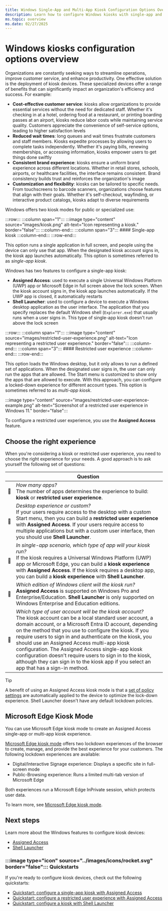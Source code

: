 ```yaml
---
title: Windows Single-App and Multi-App Kiosk Configuration Options Overview
description: Learn how to configure Windows kiosks with single-app and multi-app options for a secure and enhanced user experience.
ms.topic: overview
ms.date: 02/27/2025
---
```


# Windows kiosks configuration options overview

Organizations are constantly seeking ways to streamline operations, improve customer service, and enhance productivity. One effective solution is the deployment of kiosk devices. These specialized devices offer a range of benefits that can significantly impact an organization's efficiency and success. For example:

- **Cost-effective customer service**: kiosks allow organizations to provide essential services without the need for dedicated staff. Whether it's checking in at a hotel, ordering food at a restaurant, or printing boarding passes at an airport, kiosks reduce labor costs while maintaining service quality. Customers appreciate the convenience of self-service options, leading to higher satisfaction levels
- **Reduced wait times**: long queues and wait times frustrate customers and staff members. Kiosks expedite processes by allowing users to complete tasks independently. Whether it's paying bills, renewing memberships, or accessing information, kiosks empower users to get things done swiftly
- **Consistent brand experience**: kiosks ensure a uniform brand experience across different locations. Whether in retail stores, schools, airports, or healthcare facilities, the interface remains consistent. Brand consistency builds trust and reinforces the organization's image
- **Customization and flexibility**: kiosks can be tailored to specific needs. From touchscreens to barcode scanners, organizations choose features that align with their goals. Whether it's self-checkout, wayfinding, or interactive product catalogs, kiosks adapt to diverse requirements

Windows offers two kiosk modes for public or specialized use:

:::row:::
    :::column span="1":::
    :::image type="content" source="images/kiosk.png" alt-text="Icon representing a kiosk." border="false":::
    :::column-end:::
    :::column span="3":::
    #### Single-app kiosk
    :::column-end:::
:::row-end:::

This option runs a single application in full screen, and people using the device can only use that app. When the designated kiosk account signs in, the kiosk app launches automatically. This option is sometimes referred to as *single-app kiosk*.

Windows has two features to configure a single-app kiosk:

- **Assigned Access**: used to execute a single Universal Windows Platform (UWP) app or Microsoft Edge in full screen above the lock screen. When the kiosk account signs in, the kiosk app launches automatically. If the UWP app is closed, it automatically restarts
- **Shell Launcher**: used to configure a device to execute a Windows desktop application as the user interface. The application that you specify replaces the default Windows shell (`Explorer.exe`) that usually runs when a user signs in. This type of single-app kiosk doesn't run above the lock screen

:::row:::
    :::column span="1":::
    :::image type="content" source="images/restricted-user-experience.png" alt-text="Icon representing a restricted user experience." border="false":::
    :::column-end:::
    :::column span="3":::
    #### Restricted user experience
    :::column-end:::
:::row-end:::

This option loads the Windows desktop, but it only allows to run a defined set of applications. When the designated user signs in, the user can only run the apps that are allowed. The Start menu is customized to show only the apps that are allowed to execute. With this approach, you can configure a locked-down experience for different account types. This option is sometimes referred to as *multi-app kiosk*.

:::image type="content" source="images/restricted-user-experience-example.png" alt-text="Screenshot of a restricted user experience in Windows 11." border="false":::

To configure a restricted user experience, you use the **Assigned Access** feature.

## Choose the right experience

When you're considering a kiosk or restricted user experience, you need to choose the right experience for your needs. A good approach is to ask yourself the following set of questions:

| | Question |
|--|--|
| **🔲** | *How many apps?* <br>The number of apps determines the experience to build: **kiosk** or **restricted user experience**.|
| **🔲** | *Desktop experience or custom?* <br>If your users require access to the desktop with a custom Start menu, then you can build a **restricted user experience** with **Assigned Access**. If your users require access to multiple applications but with a custom user interface, then you should use **Shell Launcher**.|
| **🔲** | *In single-app scenario, which type of app will your kiosk run?* <br>If the kiosk requires a Universal Windows Platform (UWP) app or Microsoft Edge, you can build a **kiosk experience** with **Assigned Access**. If the kiosk requires a desktop app, you can build a **kiosk experience** with **Shell Launcher**.|
| **🔲** | *Which edition of Windows client will the kiosk run?* <br>**Assigned Access** is supported on Windows Pro and Enterprise/Education. **Shell Launcher** is only supported on Windows Enterprise and Education editions.|
| **🔲** | *Which type of user account will be the kiosk account?* <br>The kiosk account can be a local standard user account, a domain account, or a Microsoft Entra ID account, depending on the method that you use to configure the kiosk. If you require users to sign in and authenticate on the kiosk, you should use an Assigned Access multi-app kiosk configuration. The Assigned Access single-app kiosk configuration doesn't require users to sign in to the kiosk, although they can sign in to the kiosk app if you select an app that has a sign-in method.|

> [!TIP]
>
> A benefit of using an Assigned Access kiosk mode is that a [set of policy settings](../assigned-access/policy-settings.md) are automatically applied to the device to optimize the lock-down experience. Shell Launcher doesn't have any default lockdown policies.

## Microsoft Edge Kiosk Mode

You can use Microsoft Edge kiosk mode to create an Assigned Access single-app or multi-app kiosk experience.

[Microsoft Edge kiosk mode](/deployedge/microsoft-edge-configure-kiosk-mode) offers two lockdown experiences of the browser to create, manage, and provide the best experience for your customers. The following lockdown experiences are available:

- Digital/Interactive Signage experience: Displays a specific site in full-screen mode
- Public-Browsing experience: Runs a limited multi-tab version of Microsoft Edge

Both experiences run a Microsoft Edge InPrivate session, which protects user data.

To learn more, see [Microsoft Edge kiosk mode](/deployedge/microsoft-edge-configure-kiosk-mode).

## Next steps

Learn more about the Windows features to configure kiosk devices:

- [Assigned Access](../assigned-access/index.md)
- [Shell Launcher](../shell-launcher/index.md)

### :::image type="icon" source="../images/icons/rocket.svg" border="false"::: Quickstarts

If you're ready to configure kiosk devices, check out the following quickstarts:

- [Quickstart: configure a single-app kiosk with Assigned Access](../assigned-access/quickstart-kiosk.md)
- [Quickstart: configure a restricted user experience with Assigned Access](../assigned-access/quickstart-restricted-user-experience.md)
- [Quickstart: configure a kiosk with Shell Launcher](../shell-launcher/quickstart-kiosk.md)